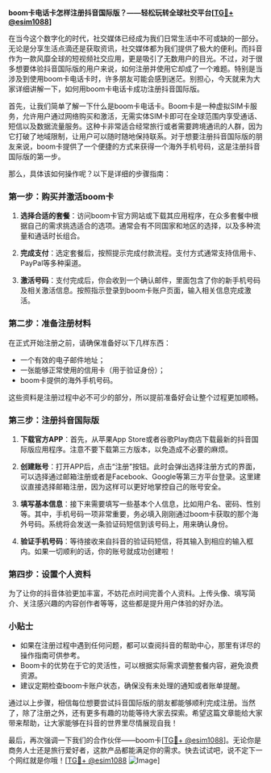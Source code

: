 **boom卡电话卡怎样注册抖音国际版？——轻松玩转全球社交平台[[TG💪+ @esim1088](https://t.me/s/esim1088)]**

在当今这个数字化的时代，社交媒体已经成为我们日常生活中不可或缺的一部分。无论是分享生活点滴还是获取资讯，社交媒体都为我们提供了极大的便利。而抖音作为一款风靡全球的短视频社交应用，更是吸引了无数用户的目光。不过，对于很多想要体验抖音国际版的用户来说，如何注册并使用它却成了一个难题。特别是当涉及到使用boom卡电话卡时，许多朋友可能会感到迷茫。别担心，今天就来为大家详细讲解一下，如何用boom卡电话卡成功注册抖音国际版。

首先，让我们简单了解一下什么是boom卡电话卡。Boom卡是一种虚拟SIM卡服务，允许用户通过网络购买和激活，无需实体SIM卡即可在全球范围内享受通话、短信以及数据流量服务。这种卡非常适合经常旅行或者需要跨境通讯的人群，因为它打破了地域限制，让用户可以随时随地保持联系。对于想要注册抖音国际版的朋友来说，boom卡提供了一个便捷的方式来获得一个海外手机号码，这是注册抖音国际版的第一步。

那么，具体该如何操作呢？以下是详细的步骤指南：

### 第一步：购买并激活boom卡

1. **选择合适的套餐**：访问boom卡官方网站或下载其应用程序，在众多套餐中根据自己的需求挑选适合的选项。通常会有不同国家和地区的选择，以及多种流量和通话时长组合。
   
2. **完成支付**：选定套餐后，按照提示完成付款流程。支付方式通常支持信用卡、PayPal等多种渠道。

3. **激活号码**：支付完成后，你会收到一个确认邮件，里面包含了你的新手机号码及相关激活信息。按照指示登录到boom卡账户页面，输入相关信息完成激活。

### 第二步：准备注册材料

在正式开始注册之前，请确保准备好以下几样东西：
- 一个有效的电子邮件地址；
- 一张能够正常使用的信用卡（用于验证身份）；
- boom卡提供的海外手机号码。

这些资料是注册过程中必不可少的部分，所以提前准备好会让整个过程更加顺畅。

### 第三步：注册抖音国际版

1. **下载官方APP**：首先，从苹果App Store或者谷歌Play商店下载最新的抖音国际版应用程序。注意不要下载第三方版本，以免造成不必要的麻烦。

2. **创建账号**：打开APP后，点击“注册”按钮。此时会弹出选择注册方式的界面，可以选择通过邮箱注册或者是Facebook、Google等第三方平台登录。这里建议直接选择邮箱注册，因为这样可以更好地掌控自己的账号安全。

3. **填写基本信息**：接下来需要填写一些基本个人信息，比如用户名、密码、性别等。其中，手机号码一项非常重要，务必填入刚刚通过boom卡获取的那个海外号码。系统将会发送一条验证码短信到该号码上，用来确认身份。

4. **验证手机号码**：等待接收来自抖音的验证码短信，将其输入到相应的输入框内。如果一切顺利的话，你的账号就成功创建啦！

### 第四步：设置个人资料

为了让你的抖音体验更加丰富，不妨花点时间完善个人资料。上传头像、填写简介、关注感兴趣的内容创作者等等，这些都是提升用户体验的好办法。

### 小贴士

- 如果在注册过程中遇到任何问题，都可以查阅抖音的帮助中心，那里有详尽的操作指南可供参考。
- Boom卡的优势在于它的灵活性，可以根据实际需求调整套餐内容，避免浪费资源。
- 建议定期检查boom卡账户状态，确保没有未处理的通知或者账单提醒。

通过以上步骤，相信每位想要尝试抖音国际版的朋友都能够顺利完成注册。当然了，除了注册之外，还有更多有趣的功能等待大家去探索。希望这篇文章能给大家带来帮助，让大家能够在抖音的世界里尽情展现自我！

最后，再次强调一下我们的合作伙伴——boom卡[[TG💪+ @esim1088](https://t.me/s/esim1088)]。无论你是商务人士还是旅行爱好者，这款产品都能满足你的需求。快去试试吧，说不定下一个网红就是你哦！[[TG💪+ @esim1088](https://t.me/s/esim1088) ![Image](https://i.postimg.cc/4NQfJmqS/Snipaste-2025-05-13-00-14-12.png)]